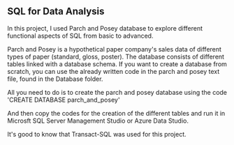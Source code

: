 ## SQL for Data Analysis

In this project, I used Parch and Posey database to explore different functional aspects of SQL from basic to advanced.

Parch and Posey is a hypothetical paper company's sales data of different types of paper (standard, gloss, poster). The database consists of different tables linked with a database schema. If you want to create a database from scratch, you can use the already written code in the parch and posey text file, found in the Database folder.

All you need to do is to create the parch and posey database using the code 'CREATE DATABASE parch_and_posey'

And then copy the codes for the creation of the different tables and run it in Microsft SQL Server Management Studio or Azure Data Studio.

It's good to know that Transact-SQL was used for this project.
